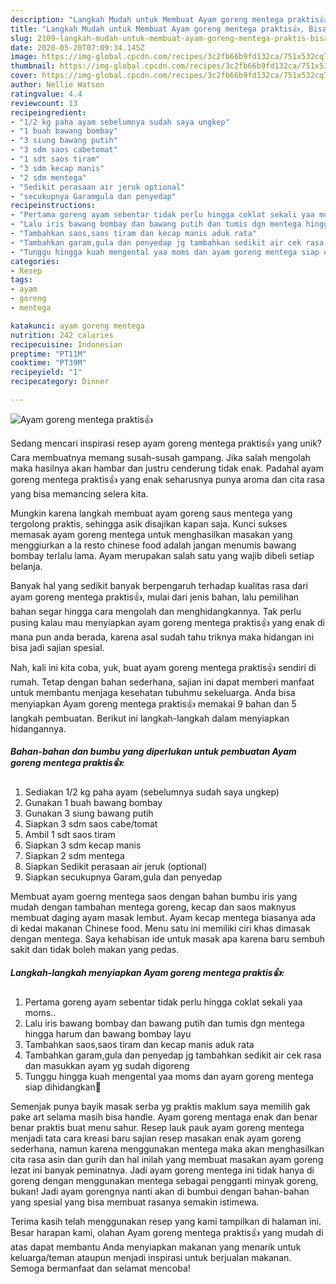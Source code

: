 ```yaml
---
description: "Langkah Mudah untuk Membuat Ayam goreng mentega praktis👍, Bisa Manjain Lidah"
title: "Langkah Mudah untuk Membuat Ayam goreng mentega praktis👍, Bisa Manjain Lidah"
slug: 2109-langkah-mudah-untuk-membuat-ayam-goreng-mentega-praktis-bisa-manjain-lidah
date: 2020-05-20T07:09:34.145Z
image: https://img-global.cpcdn.com/recipes/3c2fb66b9fd132ca/751x532cq70/ayam-goreng-mentega-praktis👍-foto-resep-utama.jpg
thumbnail: https://img-global.cpcdn.com/recipes/3c2fb66b9fd132ca/751x532cq70/ayam-goreng-mentega-praktis👍-foto-resep-utama.jpg
cover: https://img-global.cpcdn.com/recipes/3c2fb66b9fd132ca/751x532cq70/ayam-goreng-mentega-praktis👍-foto-resep-utama.jpg
author: Nellie Watson
ratingvalue: 4.4
reviewcount: 13
recipeingredient:
- "1/2 kg paha ayam sebelumnya sudah saya ungkep"
- "1 buah bawang bombay"
- "3 siung bawang putih"
- "3 sdm saos cabetomat"
- "1 sdt saos tiram"
- "3 sdm kecap manis"
- "2 sdm mentega"
- "Sedikit perasaan air jeruk optional"
- "secukupnya Garamgula dan penyedap"
recipeinstructions:
- "Pertama goreng ayam sebentar tidak perlu hingga coklat sekali yaa moms.."
- "Lalu iris bawang bombay dan bawang putih dan tumis dgn mentega hingga harum dan bawang bombay layu"
- "Tambahkan saos,saos tiram dan kecap manis aduk rata"
- "Tambahkan garam,gula dan penyedap jg tambahkan sedikit air cek rasa dan masukkan ayam yg sudah digoreng"
- "Tunggu hingga kuah mengental yaa moms dan ayam goreng mentega siap dihidangkan🤗"
categories:
- Resep
tags:
- ayam
- goreng
- mentega

katakunci: ayam goreng mentega 
nutrition: 242 calories
recipecuisine: Indonesian
preptime: "PT11M"
cooktime: "PT39M"
recipeyield: "1"
recipecategory: Dinner

---
```



![Ayam goreng mentega praktis👍](https://img-global.cpcdn.com/recipes/3c2fb66b9fd132ca/751x532cq70/ayam-goreng-mentega-praktis👍-foto-resep-utama.jpg)

Sedang mencari inspirasi resep ayam goreng mentega praktis👍 yang unik? Cara membuatnya memang susah-susah gampang. Jika salah mengolah maka hasilnya akan hambar dan justru cenderung tidak enak. Padahal ayam goreng mentega praktis👍 yang enak seharusnya punya aroma dan cita rasa yang bisa memancing selera kita.

Mungkin karena langkah membuat ayam goreng saus mentega yang tergolong praktis, sehingga asik disajikan kapan saja. Kunci sukses memasak ayam goreng mentega untuk menghasilkan masakan yang menggiurkan a la resto chinese food adalah jangan menumis bawang bombay terlalu lama. Ayam merupakan salah satu yang wajib dibeli setiap belanja.

Banyak hal yang sedikit banyak berpengaruh terhadap kualitas rasa dari ayam goreng mentega praktis👍, mulai dari jenis bahan, lalu pemilihan bahan segar hingga cara mengolah dan menghidangkannya. Tak perlu pusing kalau mau menyiapkan ayam goreng mentega praktis👍 yang enak di mana pun anda berada, karena asal sudah tahu triknya maka hidangan ini bisa jadi sajian spesial.


Nah, kali ini kita coba, yuk, buat ayam goreng mentega praktis👍 sendiri di rumah. Tetap dengan bahan sederhana, sajian ini dapat memberi manfaat untuk membantu menjaga kesehatan tubuhmu sekeluarga. Anda bisa menyiapkan Ayam goreng mentega praktis👍 memakai 9 bahan dan 5 langkah pembuatan. Berikut ini langkah-langkah dalam menyiapkan hidangannya.

<!--inarticleads1-->

##### Bahan-bahan dan bumbu yang diperlukan untuk pembuatan Ayam goreng mentega praktis👍:

1. Sediakan 1/2 kg paha ayam (sebelumnya sudah saya ungkep)
1. Gunakan 1 buah bawang bombay
1. Gunakan 3 siung bawang putih
1. Siapkan 3 sdm saos cabe/tomat
1. Ambil 1 sdt saos tiram
1. Siapkan 3 sdm kecap manis
1. Siapkan 2 sdm mentega
1. Siapkan Sedikit perasaan air jeruk (optional)
1. Siapkan secukupnya Garam,gula dan penyedap


Membuat ayam goerng mentega saos dengan bahan bumbu iris yang mudah dengan tambahan mentega goreng, kecap dan saos maknyus membuat daging ayam masak lembut. Ayam kecap mentega biasanya ada di kedai makanan Chinese food. Menu satu ini memiliki ciri khas dimasak dengan mentega. Saya kehabisan ide untuk masak apa karena baru sembuh sakit dan tidak boleh makan yang pedas. 

<!--inarticleads2-->

##### Langkah-langkah menyiapkan Ayam goreng mentega praktis👍:

1. Pertama goreng ayam sebentar tidak perlu hingga coklat sekali yaa moms..
1. Lalu iris bawang bombay dan bawang putih dan tumis dgn mentega hingga harum dan bawang bombay layu
1. Tambahkan saos,saos tiram dan kecap manis aduk rata
1. Tambahkan garam,gula dan penyedap jg tambahkan sedikit air cek rasa dan masukkan ayam yg sudah digoreng
1. Tunggu hingga kuah mengental yaa moms dan ayam goreng mentega siap dihidangkan🤗


Semenjak punya bayik masak serba yg praktis maklum saya memilih gak pake art selama masih bisa handle. Ayam goreng mentaga enak dan benar benar praktis buat menu sahur. Resep lauk pauk ayam goreng mentega menjadi tata cara kreasi baru sajian resep masakan enak ayam goreng sederhana, namun karena menggunakan mentega maka akan menghasilkan cita rasa asin dan gurih dan hal inilah yang membuat masakan ayam goreng lezat ini banyak peminatnya. Jadi ayam goreng mentega ini tidak hanya di goreng dengan menggunakan mentega sebagai pengganti minyak goreng, bukan! Jadi ayam gorengnya nanti akan di bumbui dengan bahan-bahan yang spesial yang bisa membuat rasanya semakin istimewa. 

Terima kasih telah menggunakan resep yang kami tampilkan di halaman ini. Besar harapan kami, olahan Ayam goreng mentega praktis👍 yang mudah di atas dapat membantu Anda menyiapkan makanan yang menarik untuk keluarga/teman ataupun menjadi inspirasi untuk berjualan makanan. Semoga bermanfaat dan selamat mencoba!
